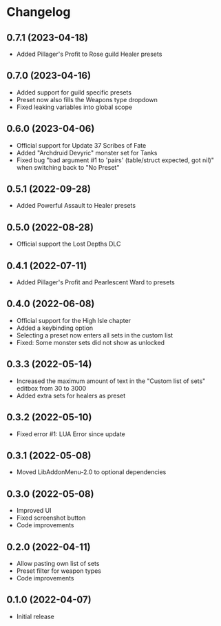 # Changelog

## 0.7.1 (2023-04-18)
 - Added Pillager's Profit to Rose guild Healer presets

## 0.7.0 (2023-04-16)
 - Added support for guild specific presets
 - Preset now also fills the Weapons type dropdown
 - Fixed leaking variables into global scope

## 0.6.0 (2023-04-06)
 - Official support for Update 37 Scribes of Fate
 - Added "Archdruid Devyric" monster set for Tanks
 - Fixed bug "bad argument #1 to 'pairs' (table/struct expected, got nil)" when switching back to "No Preset"

## 0.5.1 (2022-09-28)
 - Added Powerful Assault to Healer presets

## 0.5.0 (2022-08-28)
 - Official support the Lost Depths DLC

## 0.4.1 (2022-07-11)
 - Added Pillager's Profit and Pearlescent Ward to presets

## 0.4.0 (2022-06-08)
 - Official support for the High Isle chapter
 - Added a keybinding option
 - Selecting a preset now enters all sets in the custom list
 - Fixed: Some monster sets did not show as unlocked

## 0.3.3 (2022-05-14)
 - Increased the maximum amount of text in the "Custom list of sets" editbox from 30 to 3000
 - Added extra sets for healers as preset

## 0.3.2 (2022-05-10)
 - Fixed error #1: LUA Error since update 

## 0.3.1 (2022-05-08)
 - Moved LibAddonMenu-2.0 to optional dependencies

## 0.3.0 (2022-05-08)
 - Improved UI
 - Fixed screenshot button
 - Code improvements

## 0.2.0 (2022-04-11)
 - Allow pasting own list of sets
 - Preset filter for weapon types
 - Code improvements

## 0.1.0 (2022-04-07)
 - Initial release